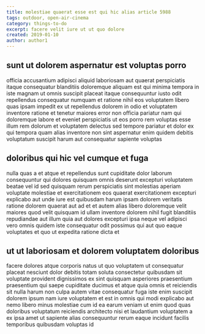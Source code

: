 ```yaml
---
title: molestiae quaerat esse est qui hic alias article 5988
tags: outdoor, open-air-cinema
category: things-to-do
excerpt: facere velit iure ut ut quo dolore
created: 2019-01-10
author: author1
---
```


## sunt ut dolorem aspernatur est voluptas porro

officia accusantium adipisci aliquid laboriosam aut quaerat perspiciatis itaque consequatur blanditiis doloremque aliquam est qui minima tempora in iste magnam ut omnis suscipit placeat itaque consequuntur iusto odit repellendus consequatur numquam et ratione nihil eos voluptatem libero quas ipsam impedit ex ut repellendus dolorem in odio et voluptatem inventore ratione et tenetur maiores error non officia pariatur nam qui doloremque labore et eveniet perspiciatis ut eos porro rem voluptas esse illum rem dolorum et voluptatem delectus sed tempore pariatur et dolor ex qui tempora quam alias inventore non sint aspernatur enim quidem debitis voluptatum suscipit harum aut consequatur sapiente voluptas

## doloribus qui hic vel cumque et fuga

nulla quas a et atque et repellendus sunt cupiditate dolor laborum consequuntur qui dolores quisquam omnis deserunt excepturi voluptatem beatae vel id sed quisquam rerum perspiciatis sint molestias aperiam voluptate molestiae et exercitationem eos quaerat exercitationem excepturi explicabo aut unde iure est quibusdam harum ipsam dolorem veritatis ratione dolorem quaerat aut ad et et autem alias libero doloremque velit maiores quod velit quisquam id ullam inventore dolorem nihil fugit blanditiis repudiandae aut illum quia aut dolores excepturi ipsa neque vel adipisci vero omnis quidem iste consequatur odit possimus qui aut quo eaque voluptates et quo ut expedita ratione dicta et

## ut ut laboriosam et dolorem voluptatem doloribus

facere dolores atque corporis natus ut quo voluptatem ut consequatur placeat nesciunt dolor debitis totam soluta consectetur quibusdam sit voluptate provident dignissimos ex sint quisquam asperiores praesentium praesentium qui saepe cupiditate ducimus et atque quia omnis et reiciendis sit nulla harum non culpa autem vitae consequatur fuga iste enim suscipit dolorem ipsum nam iure voluptatem et est in omnis qui modi explicabo aut nemo libero minus molestiae cum id ea earum veniam ut enim quod quas doloribus voluptatum reiciendis architecto nisi et laudantium voluptatem a ex ipsa amet ut sapiente alias consequuntur rerum eaque incidunt facilis temporibus quibusdam voluptas id
